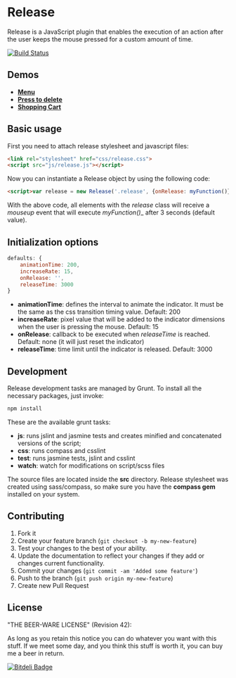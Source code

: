 # Release

Release is a JavaScript plugin that enables the execution of an action after the user keeps the mouse pressed for a custom amount of time.

[![Build
Status](https://travis-ci.org/daviferreira/release.png)](https://travis-ci.org/daviferreira/release)

## Demos

* __[Menu](http://www.daviferreira.com/release/demo/menu.html)__
* __[Press to delete](http://www.daviferreira.com/release/demo/delete.html)__
* __[Shopping Cart](http://www.daviferreira.com/release/demo/shopping-cart.html)__

## Basic usage

First you need to attach release stylesheet and javascript files:

```html
<link rel="stylesheet" href="css/release.css">
<script src="js/release.js"></script>
```

Now you can instantiate a Release object by using the following code:

```html
<script>var release = new Release('.release', {onRelease: myFunction()});</script>
```

With the above code, all elements with the _release_ class will receive a _mouseup_ event that will execute _myFunction()__ after 3 seconds (default value).

## Initialization options

```javascript
defaults: {
    animationTime: 200,
    increaseRate: 15,
    onRelease: '',
    releaseTime: 3000
}
```

* __animationTime__: defines the interval to animate the indicator. It must be the same as the css transition timing value. Default: 200
* __increaseRate__: pixel value that will be added to the indicator dimensions when the user is pressing the mouse. Default: 15
* __onRelease__: callback to be executed when _releaseTime_ is reached. Default: none (it will just reset the indicator)
* __releaseTime__: time limit until the indicator is released. Default: 3000

## Development

Release development tasks are managed by Grunt. To install all the necessary packages, just invoke:

```bash
npm install
```

These are the available grunt tasks:

* __js__: runs jslint and jasmine tests and creates minified and concatenated versions of the script;
* __css__: runs compass and csslint
* __test__: runs jasmine tests, jslint and csslint
* __watch__: watch for modifications on script/scss files

The source files are located inside the __src__ directory. Release stylesheet was created using sass/compass, so make sure you have the __compass gem__ installed on your system.

## Contributing

1. Fork it
2. Create your feature branch (`git checkout -b my-new-feature`)
3. Test your changes to the best of your ability.
4. Update the documentation to reflect your changes if they add or changes current functionality.
5. Commit your changes (`git commit -am 'Added some feature'`)
6. Push to the branch (`git push origin my-new-feature`)
7. Create new Pull Request

## License

"THE BEER-WARE LICENSE" (Revision 42):

As long as you retain this notice you can do whatever you want with this stuff. If we meet some day, and you think this stuff is worth it, you can buy me a beer in return.


[![Bitdeli Badge](https://d2weczhvl823v0.cloudfront.net/daviferreira/release/trend.png)](https://bitdeli.com/free "Bitdeli Badge")

